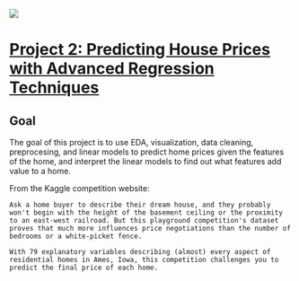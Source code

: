 ![](http://rentinginla.com/wp-content/uploads/2015/12/Buying.jpg)
# [Project 2: Predicting House Prices with Advanced Regression Techniques](https://www.kaggle.com/c/house-prices-advanced-regression-techniques/data)

## Goal

The goal of this project is to use EDA, visualization, data cleaning, preprocesing, and linear models to predict home prices given the features of the home, and interpret the linear models to find out what features add value to a home.

From the Kaggle competition website:

    Ask a home buyer to describe their dream house, and they probably won't begin with the height of the basement ceiling or the proximity to an east-west railroad. But this playground competition's dataset proves that much more influences price negotiations than the number of bedrooms or a white-picket fence.

    With 79 explanatory variables describing (almost) every aspect of residential homes in Ames, Iowa, this competition challenges you to predict the final price of each home.
    




